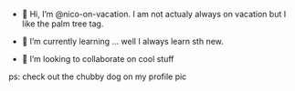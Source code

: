- 👋 Hi, I’m @nico-on-vacation. I am not actualy always on vacation but I like the palm tree tag.

- 🌱 I’m currently learning ... well I always learn sth new.
- 💞️ I’m looking to collaborate on cool stuff

ps: check out the chubby dog on my profile pic

<!---
nico-on-vacation/nico-on-vacation is a ✨ special ✨ repository because its `README.md` (this file) appears on your GitHub profile.
You can click the Preview link to take a look at your changes.
--->
